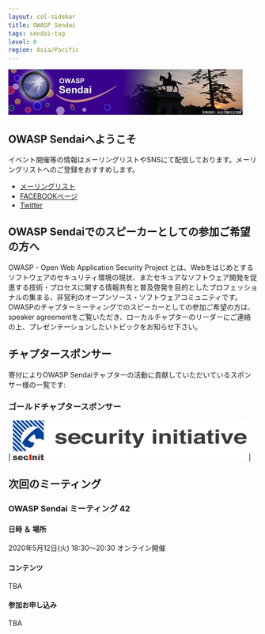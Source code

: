 ```yaml
---
layout: col-sidebar
title: OWASP Sendai
tags: sendai-tag
level: 0
region: Asia/Pacific
---
```

![OWASP Sendai Logo](/assets/images/logo_owasp_sendai.jpg)
## OWASP Sendaiへようこそ

イベント開催等の情報はメーリングリストやSNSにて配信しております。メーリングリストへのご登録をおすすめします。
- [メーリングリスト](https://lists.owasp.org/mailman/listinfo/owasp-sendai)
- [FACEBOOKページ](https://www.facebook.com/owaspsendai/)
- [Twitter](https://twitter.com/OWASP_Sendai)

## OWASP Sendaiでのスピーカーとしての参加ご希望の方へ

OWASP - Open Web Application Security Project
とは、Webをはじめとするソフトウェアのセキュリティ環境の現状、またセキュアなソフトウェア開発を促進する技術・プロセスに関する情報共有と普及啓発を目的としたプロフェッショナルの集まる、非営利のオープンソース・ソフトウェアコミュニティです。OWASPのチャプターミーティングでのスピーカーとしての参加ご希望の方は、 speaker agreementをご覧いただき、ローカルチャプターのリーダーにご連絡の上、プレゼンテーションしたいトピックをお知らせ下さい。

## チャプタースポンサー

寄付によりOWASP Sendaiチャプターの活動に貢献していただいているスポンサー様の一覧です:

### ゴールドチャプタースポンサー

| [<img src="assets/images/securityinitiative.png" height="80px">](https://security-initiative.co.jp) |

## 次回のミーティング
### OWASP Sendai ミーティング 42
#### 日時 ＆ 場所

2020年5月12日(火) 18:30～20:30 オンライン開催

#### コンテンツ

TBA

<!-- * 「はじめてのOWASP Top10 2017 - A7:クロスサイトスクリプティング」 スピーカー：千葉 翔也（東北工業大学）＆
セキュリティ初心者やまだくん 

* 「OWASP ASVS 4.0」 スピーカー：小笠貴晴 / OWASP Sendai チャプターリーダー /
株式会社セキュリティイニシアティブ
-->

#### 参加お申し込み

TBA
<!--[お申し込みページへ](https://owaspsendai.connpass.com/event/132635/)-->



<!-- Standard Chapter Page Template
This is an example of a Project or Chapter page.
Please change these items to indicate the actual information you wish to present. In addition to this information, the 'front-matter' above the text should be modified to reflect your actual information.  An explanation of each of the front-matter items is below:

{front matter for this file}

```
- layout: This is the layout used by project and chapter pages.  You should leave this value as col-sidebar
- title: This is the title of your project or chapter page, usually the name.  For example, OWASP Zed Attack Proxy or OWASP Baltimore
- tags: This is a space-delimited list of tags you associate with your project or chapter.  If you are using tabs, at least one of these tags should be unique in order to be used in the tabs files (an example tab is included in this repo) 
- region: This is the region you are in according to our data
```

{copy for this file (index.md)}
Replace the text above the commented area with your information in the format below:
```
## Welcome
Include some information here about your chapter

## Participation
The Open Web Application Security Project (OWASP) is a nonprofit foundation that works to improve the security of software. All of our projects ,tools, documents, forums, and chapters are free and open to anyone interested in improving application security. 

Chapters are led by local leaders in accordance with the [Chapter Leader Handbook](/www-policy/rules-of-procedure/chapter-handbook). Financial contributions should only be made online using the authorized online donation button. To be a SPEAKER at ANY OWASP Chapter in the world simply review the [speaker agreement](/www-policy/speaker-agreement) and then contact the local chapter leader with details of what OWASP Project, independent research, or related software security topic you would like to present.

Everyone is welcome and encouraged to participate in our [Projects](/projects), [Local Chapters](/chapters), [Events](/events), [Online Groups](https://groups.google.com/a/owasp.com/){:target='_blank'}, and [Community Slack Channel](https://owasp.slack.com/){:target='_blank'}. We especially encourage diversity in all our initiatives. OWASP is a fantastic place to learn about application security, to network, and even to build your reputation as an expert. We also encourage you to be [become a member](/membership) or consider a [donation](/donate) to support our ongoing work.

## Local News
- Meeting Location
- Everyone is welcome to join us at our chapter meetings.

```
{info.md}

This separate file is where you should place links to your Google Group and Meetup page. It will be automatically rendered in the column sidebar.

{leaders.md}

Another separate file that should simply include each leaders name with mailto link as a list. It will also be automatically rendered in the column sidebar.

-->
